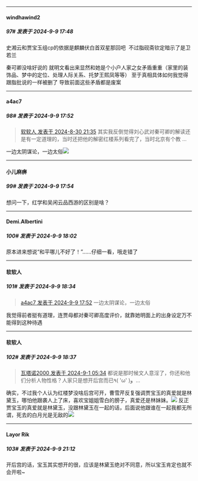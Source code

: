 ﻿
*****

####  windhawind2  
##### 97#       发表于 2024-9-9 17:48

史湘云和贾宝玉组cp的依据是麒麟伏白首双星那回吧  不过脂砚斋钦定暗示了是卫若兰 

秦可卿没啥好说的 就明文看出来显然和她是个小户人家之女矛盾重重（家里的装饰品、梦中的定位、处理人际关系、托梦王熙凤等等） 至于真相具体如何我觉得跟脂批说的一样被删了 导致前面这些矛盾都是废案


*****

####  a4ac7  
##### 98#       发表于 2024-9-9 17:52

<blockquote><a href="httphttps://bbs.saraba1st.com/2b/forum.php?mod=redirect&amp;goto=findpost&amp;pid=66068107&amp;ptid=2197293" target="_blank">软软人 发表于 2024-8-30 21:35</a>
其实我反倒觉得刘心武对秦可卿的解读还是有一定道理的，当时还把他的解密红楼系列看完了，当时北京有个教 ...</blockquote>
一边太阴谋论，一边太俗<img src="https://static.saraba1st.com/image/smiley/face2017/018.png" referrerpolicy="no-referrer">


*****

####  小儿麻痹  
##### 99#       发表于 2024-9-9 17:54

想问一下，红学和吴闲云品西游的区别是啥？


*****

####  Demi.Albertini  
##### 100#       发表于 2024-9-9 18:02

原本进来想说“和平哪儿不好了！”……仔细一看，哦走错了


*****

####  软软人  
##### 101#       发表于 2024-9-9 18:34

<blockquote><a href="httphttps://bbs.saraba1st.com/2b/forum.php?mod=redirect&amp;goto=findpost&amp;pid=66156589&amp;ptid=2197293" target="_blank">a4ac7 发表于 2024-9-9 17:52</a>
一边太阴谋论，一边太俗</blockquote>
我觉得前者挺有道理，连贾母都对秦可卿高度评价，就靠她明面上的出身设定万不能得到这种待遇

*****

####  软软人  
##### 102#       发表于 2024-9-9 18:37

<blockquote><a href="httphttps://bbs.saraba1st.com/2b/forum.php?mod=redirect&amp;goto=findpost&amp;pid=66078416&amp;ptid=2197293" target="_blank">瓦塔诺2000 发表于 2024-9-1 05:34</a>
都说是那时候文人意淫了，你还和他们分析人物性格？人家只是想开后宫而已٩( 'ω' )و  ...</blockquote>
确实，不过我个人认为红楼梦没啥后宫可开，曹雪芹反复强调贾宝玉的真爱就是林黛玉，哪怕他跟袭人上了床，喜欢宝姐姐雪白的膀子，真爱还是林妹妹。<img src="https://static.saraba1st.com/image/smiley/face2017/030.png" referrerpolicy="no-referrer">
反正贾宝玉的真爱就是林黛玉，没跟林黛玉在一起的话，后面说他跟谁在一起我都无所谓，死去的白月光是无敌的<img src="https://static.saraba1st.com/image/smiley/face2017/028.png" referrerpolicy="no-referrer">


*****

####  Layor Rik  
##### 103#       发表于 2024-9-9 21:12

开后宫的话，宝玉其实想开的很，应该是林黛玉绝对不同意，所以宝玉肯定也就不会开啦~

